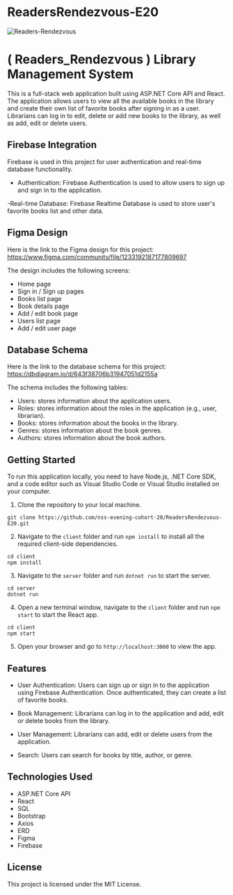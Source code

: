 # ReadersRendezvous-E20

![Readers-Rendezvous](https://user-images.githubusercontent.com/85176043/234161354-897b540f-73c2-4a92-a413-c55a3955e15d.png)

# ( Readers_Rendezvous ) Library Management System

This is a full-stack web application built using ASP.NET Core API and React. The application allows users to view all the available books in the library and create their own list of favorite books after signing in as a user. Librarians can log in to edit, delete or add new books to the library, as well as add, edit or delete users.

## Firebase Integration

Firebase is used in this project for user authentication and real-time database functionality.

- Authentication: Firebase Authentication is used to allow users to sign up and sign in to the application.

-Real-time Database: Firebase Realtime Database is used to store user's favorite books list and other data.

## Figma Design

Here is the link to the Figma design for this project: https://www.figma.com/community/file/1233192187177809697

The design includes the following screens:

- Home page
- Sign in / Sign up pages
- Books list page
- Book details page
- Add / edit book page
- Users list page
- Add / edit user page

## Database Schema

Here is the link to the database schema for this project: https://dbdiagram.io/d/643f38706b31947051d2155a

The schema includes the following tables:

- Users: stores information about the application users.
- Roles: stores information about the roles in the application (e.g., user, librarian).
- Books: stores information about the books in the library.
- Genres: stores information about the book genres.
- Authors: stores information about the book authors.

## Getting Started

To run this application locally, you need to have Node.js, .NET Core SDK, and a code editor such as Visual Studio Code or Visual Studio installed on your computer.

1. Clone the repository to your local machine.
```
git clone https://github.com/nss-evening-cohort-20/ReadersRendezvous-E20.git
```
2. Navigate to the `client` folder and run `npm install` to install all the required client-side dependencies.

```
cd client
npm install
```

3. Navigate to the `server` folder and run `dotnet run` to start the server.

```
cd server
dotnet run
```

4. Open a new terminal window, navigate to the `client` folder and run `npm start` to start the React app.

```
cd client
npm start
```

5. Open your browser and go to `http://localhost:3000` to view the app.

## Features

- User Authentication: Users can sign up or sign in to the application using Firebase Authentication. Once authenticated, they can create a list of favorite books.

- Book Management: Librarians can log in to the application and add, edit or delete books from the library.

- User Management: Librarians can add, edit or delete users from the application.

- Search: Users can search for books by title, author, or genre.

## Technologies Used

- ASP.NET Core API
- React
- SQL
- Bootstrap
- Axios
- ERD
- Figma
- Firebase

## License

This project is licensed under the MIT License.
